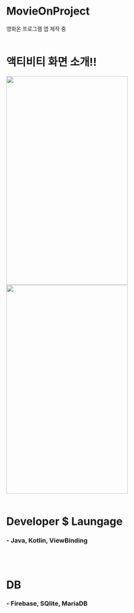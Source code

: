 # MovieOnProject
영화온 프로그램 앱 제작 중<br><br>

# 액티비티 화면 소개!!
<img src="https://user-images.githubusercontent.com/118269278/202606331-9da17198-dfa4-4d9e-88e6-a3668ad7745a.png" width="320" height="550" />   <img src="https://user-images.githubusercontent.com/118269278/202606400-48f1ea2e-91c9-4a94-8730-c98dcf70d4a5.png" width="320" height="550" />
<br><br>

# Developer $ Laungage
<h3>- Java, Kotlin, ViewBinding</h3><br><br>

# DB
<h3>- Firebase, SQlite, MariaDB</h3>

